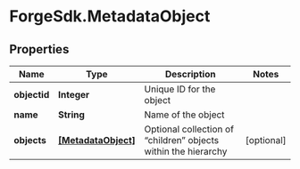 # ForgeSdk.MetadataObject

## Properties
Name | Type | Description | Notes
------------ | ------------- | ------------- | -------------
**objectid** | **Integer** | Unique ID for the object | 
**name** | **String** | Name of the object | 
**objects** | [**[MetadataObject]**](MetadataObject.md) | Optional collection of “children” objects within the hierarchy | [optional] 


